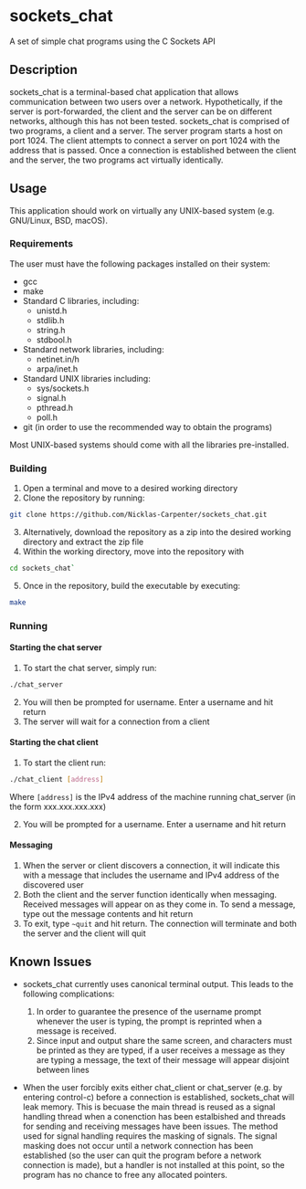 # sockets_chat
A set of simple chat programs using the C Sockets API

## Description
sockets_chat is a terminal-based chat application that allows communication between two users over a network. Hypothetically, if the server is port-forwarded, the client and the server can be on different networks, although this has not been tested. sockets_chat is comprised of two programs, a client and a server. The server program starts a host on port 1024. The client attempts to connect a server on port 1024 with the address that is passed. Once a connection is established between the client and the server, the two programs act virtually identically. 

## Usage
This application should work on virtually any UNIX-based system (e.g. GNU/Linux, BSD, macOS).
### Requirements
The user must have the following packages installed on their system:
* gcc
* make
* Standard C libraries, including:
  * unistd.h
  * stdlib.h
  * string.h
  * stdbool.h
* Standard network libraries, including:
  * netinet.in/h
  * arpa/inet.h
* Standard UNIX libraries including:
  * sys/sockets.h
  * signal.h
  * pthread.h
  * poll.h
* git (in order to use the recommended way to obtain the programs) 

Most UNIX-based systems should come with all the libraries pre-installed.

### Building
1. Open a terminal and move to a desired working directory
2. Clone the repository by running: 
```bash
git clone https://github.com/Nicklas-Carpenter/sockets_chat.git
```
3. Alternatively, download the repository as a zip into the desired working directory and extract the zip file
4. Within the working directory, move into the repository with 
```bash
cd sockets_chat`
```
5. Once in the repository, build the executable by executing:
```bash
make
```

### Running
#### Starting the chat server
1. To start the chat server, simply run:
```bash
./chat_server
```
2. You will then be prompted for username. Enter a username and hit return
3. The server will wait for a connection from a client

#### Starting the chat client
1. To start the client run:
```bash
./chat_client [address]
```
Where `[address]` is the IPv4 address of the machine running chat_server (in the form xxx.xxx.xxx.xxx)

2. You will be prompted for a username. Enter a username and hit return

#### Messaging
1. When the server or client discovers a connection, it will indicate this with a message that includes the username and IPv4 address of the discovered user
2. Both the client and the server function identically when messaging. Received messages will appear on as they come in. To send a message, type out the message contents and hit return
3. To exit, type `~quit` and hit return. The connection will terminate and both the server and the client will quit

## Known Issues
* sockets_chat currently uses canonical terminal output. This leads to the following complications:
  1. In order to guarantee the presence of the username prompt whenever the user is typing, the prompt is reprinted when a message is received. 
  2. Since input and output share the same screen, and characters must be printed as they are typed, if a user receives a message as they are typing a message, the text of their message will appear disjoint between lines

* When the user forcibly exits either chat_client or chat_server (e.g. by entering control-c) before a connection is established, sockets_chat will leak memory. This is becuase the main thread is reused as a signal handling thread when a conenction has been estalbished and threads for sending and receiving messages have been issues. The method used for signal handling requires the masking of signals. The signal masking does not occur until a network connection has been established (so the user can quit the program before a network connection is made), but a handler is not installed at this point, so the program has no chance to free any allocated pointers.
